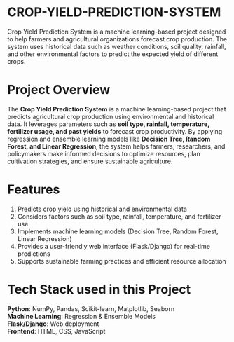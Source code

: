 # CROP-YIELD-PREDICTION-SYSTEM
Crop Yield Prediction System is a machine learning-based project designed to help farmers and agricultural organizations forecast crop production. The system uses historical data such as weather conditions, soil quality, rainfall, and other environmental factors to predict the expected yield of different crops.

# Project Overview
The **Crop Yield Prediction System** is a machine learning-based project that predicts agricultural crop production using environmental and historical data. It leverages parameters such as **soil type, rainfall, temperature, fertilizer usage, and past yields** to forecast crop productivity.  By applying regression and ensemble learning models like **Decision Tree, Random Forest, and Linear Regression**, the system helps farmers, researchers, and policymakers make informed decisions to optimize resources, plan cultivation strategies, and ensure sustainable agriculture. 

# Features
1. Predicts crop yield using historical and environmental data  
2. Considers factors such as soil type, rainfall, temperature, and fertilizer use  
3. Implements machine learning models (Decision Tree, Random Forest, Linear Regression)  
4. Provides a user-friendly web interface (Flask/Django) for real-time predictions  
5. Supports sustainable farming practices and efficient resource allocation

# Tech Stack used in this Project
  **Python**: NumPy, Pandas, Scikit-learn, Matplotlib, Seaborn  
  **Machine Learning**: Regression & Ensemble Models  
  **Flask/Django**: Web deployment  
  **Frontend**: HTML, CSS, JavaScript 
